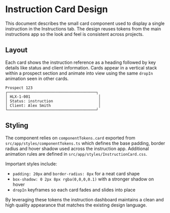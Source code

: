 # Instruction Card Design

This document describes the small card component used to display a single instruction in the Instructions tab. The design reuses tokens from the main instructions app so the look and feel is consistent across projects.

## Layout

Each card shows the instruction reference as a heading followed by key details like status and client information. Cards appear in a vertical stack within a prospect section and animate into view using the same `dropIn` animation seen in other cards.

```
Prospect 123
┌───────────────────────────────────────┐
│ HLX-1-001                              │
│ Status: instruction                    │
│ Client: Alex Smith                     │
└───────────────────────────────────────┘
```

## Styling

The component relies on `componentTokens.card` exported from `src/app/styles/componentTokens.ts` which defines the base padding, border radius and hover shadow used across the instruction app. Additional animation rules are defined in `src/app/styles/InstructionCard.css`.

Important styles include:

- `padding: 20px` and `border-radius: 8px` for a neat card shape
- `box-shadow: 0 2px 8px rgba(0,0,0,0.1)` with a stronger shadow on hover
- `dropIn` keyframes so each card fades and slides into place

By leveraging these tokens the instruction dashboard maintains a clean and high quality appearance that matches the existing design language.